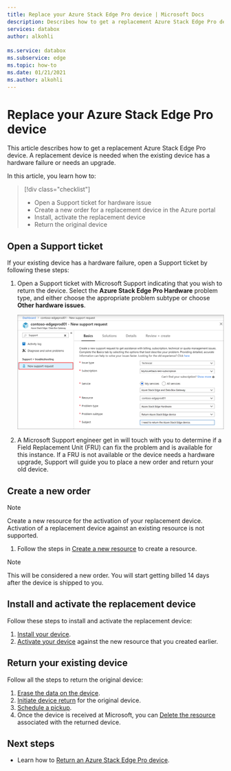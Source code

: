 ```yaml
---
title: Replace your Azure Stack Edge Pro device | Microsoft Docs 
description: Describes how to get a replacement Azure Stack Edge Pro device.
services: databox
author: alkohli

ms.service: databox
ms.subservice: edge
ms.topic: how-to
ms.date: 01/21/2021
ms.author: alkohli
---
```


# Replace your Azure Stack Edge Pro device

This article describes how to get a replacement Azure Stack Edge Pro device. A replacement device is needed when the existing device has a hardware failure or needs an upgrade. 


In this article, you learn how to:

> [!div class="checklist"]
>
> * Open a Support ticket for hardware issue
> * Create a new order for a replacement device in the Azure portal
> * Install, activate the replacement device
> * Return the original device

## Open a Support ticket

If your existing device has a hardware failure, open a Support ticket by following these steps:

1. Open a Support ticket with Microsoft Support indicating that you wish to return the device. Select the **Azure Stack Edge Pro Hardware** problem type, and either choose the appropriate problem subtype or choose **Other hardware issues**.

    ![Open Support ticket](media/azure-stack-edge-replace-device/open-support-ticket-1.png)  

2. A Microsoft Support engineer get in will touch with you to determine if a Field Replacement Unit (FRU) can fix the problem and is available for this instance. If a FRU is not available or the device needs a hardware upgrade, Support will guide you to place a new order and return your old device.

## Create a new order

> [!NOTE]
> Create a new resource for the activation of your replacement device. Activation of a replacement device against an existing resource is not supported.

1. Follow the steps in [Create a new resource](azure-stack-edge-gpu-deploy-prep.md#create-a-new-resource) to create a resource.

<!--2. Make sure to select the check box against **I have an Azure Stack Edge Pro device**. 

    ![Resource for replacement device](media/azure-stack-edge-replace-device/replace-resource-1.png)-->  

   >[!NOTE]
   > This will be considered a new order. You will start getting billed 14 days after the device is shipped to you.

## Install and activate the replacement device

Follow these steps to install and activate the replacement device:

1. [Install your device](azure-stack-edge-deploy-install.md).
2. [Activate your device](azure-stack-edge-deploy-connect-setup-activate.md) against the new resource that you created earlier.

## Return your existing device

Follow all the steps to return the original device:

1. [Erase the data on the device](azure-stack-edge-return-device.md#erase-data-from-the-device).
2. [Initiate device return](azure-stack-edge-return-device.md#initiate-device-return) for the original device.
3. [Schedule a pickup](azure-stack-edge-return-device.md#schedule-a-pickup).
4. Once the device is received at Microsoft, you can [Delete the resource](azure-stack-edge-return-device.md#delete-the-resource) associated with the returned device.


## Next steps

- Learn how to [Return an Azure Stack Edge Pro device](azure-stack-edge-return-device.md).
